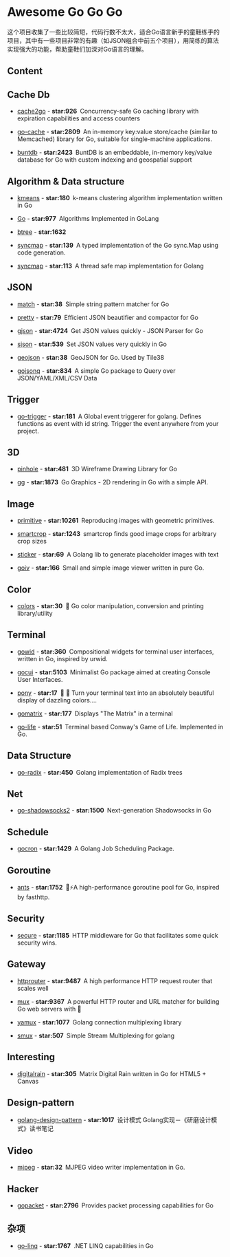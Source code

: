 Awesome Go Go Go
========================
这个项目收集了一些比较简短，代码行数不太大，适合Go语言新手的童鞋练手的项目，其中有一些项目非常的有趣（如JSON组合中前五个项目），用简练的算法实现强大的功能，帮助童鞋们加深对Go语言的理解。

## Content

## Cache Db

* [cache2go](https://github.com/muesli/cache2go) - **star:926**&ensp;Concurrency-safe Go caching library with expiration capabilities and access counters

* [go-cache](https://github.com/patrickmn/go-cache) - **star:2809**&ensp;An in-memory key:value store/cache (similar to Memcached) library for Go, suitable for single-machine applications.

* [buntdb](https://github.com/tidwall/buntdb) - **star:2423**&ensp;BuntDB is an embeddable, in-memory key/value database for Go with custom indexing and geospatial support


## Algorithm & Data structure

* [kmeans](https://github.com/muesli/kmeans) - **star:180**&ensp;k-means clustering algorithm implementation written in Go

* [Go](https://github.com/TheAlgorithms/Go) - **star:977**&ensp;Algorithms Implemented in GoLang

* [btree](https://github.com/google/btree) - **star:1632**&ensp;

* [syncmap](https://github.com/a8m/syncmap) - **star:139**&ensp;A typed implementation of the Go sync.Map using code generation.

* [syncmap](https://github.com/DeanThompson/syncmap) - **star:113**&ensp;A thread safe map implementation for Golang

## JSON

* [match](https://github.com/tidwall/match) - **star:38**&ensp;Simple string pattern matcher for Go

* [pretty](https://github.com/tidwall/pretty) - **star:79**&ensp;Efficient JSON beautifier and compactor for Go

* [gjson](https://github.com/tidwall/gjson) - **star:4724**&ensp;Get JSON values quickly - JSON Parser for Go

* [sjson](https://github.com/tidwall/sjson) - **star:539**&ensp;Set JSON values very quickly in Go

* [geojson](https://github.com/tidwall/geojson) - **star:38**&ensp;GeoJSON for Go. Used by Tile38

* [gojsonq](https://github.com/thedevsaddam/gojsonq) - **star:834**&ensp;A simple Go package to Query over JSON/YAML/XML/CSV Data

## Trigger

* [go-trigger](https://github.com/sadlil/go-trigger) - **star:181**&ensp;A Global event triggerer for golang. Defines functions as event with id string. Trigger the event anywhere from your project.

## 3D

* [pinhole](https://github.com/tidwall/pinhole) - **star:481**&ensp;3D Wireframe Drawing Library for Go

* [gg](https://github.com/fogleman/gg) - **star:1873**&ensp;Go Graphics - 2D rendering in Go with a simple API.

## Image

* [primitive](https://github.com/fogleman/primitive) - **star:10261**&ensp;Reproducing images with geometric primitives.

* [smartcrop](https://github.com/muesli/smartcrop) - **star:1243**&ensp;smartcrop finds good image crops for arbitrary crop sizes

* [sticker](https://github.com/muesli/sticker) - **star:69**&ensp;A Golang lib to generate placeholder images with text

* [goiv](https://github.com/gen2brain/goiv) - **star:166**&ensp;Small and simple image viewer written in pure Go.

## Color

* [colors](https://github.com/go-playground/colors) - **star:30**&ensp;:art: Go color manipulation, conversion and printing library/utility

## Terminal

* [gowid](https://github.com/gcla/gowid/tree/master/examples) - **star:360**&ensp;Compositional widgets for terminal user interfaces, written in Go, inspired by urwid.

* [gocui](https://github.com/jroimartin/gocui) - **star:5103**&ensp;Minimalist Go package aimed at creating Console User Interfaces.

* [pony](https://github.com/tidwall/pony) - **star:17**&ensp;🌈 🐴 Turn your terminal text into an absolutely beautiful display of dazzling colors....

* [gomatrix](https://github.com/GeertJohan/gomatrix) - **star:177**&ensp;Displays "The Matrix" in a terminal
 
* [go-life](https://github.com/sachaos/go-life) - **star:51**&ensp;Terminal based Conway's Game of Life. Implemented in Go.

## Data Structure

* [go-radix](https://github.com/armon/go-radix) - **star:450**&ensp;Golang implementation of Radix trees

## Net

* [go-shadowsocks2](https://github.com/shadowsocks/go-shadowsocks2) - **star:1500**&ensp;Next-generation Shadowsocks in Go

## Schedule

* [gocron](https://github.com/jasonlvhit/gocron) - **star:1429**&ensp;A Golang Job Scheduling Package.

## Goroutine

* [ants](https://github.com/panjf2000/ants) - **star:1752**&ensp;🐜⚡️A high-performance goroutine pool for Go, inspired by fasthttp.

## Security

* [secure](https://github.com/unrolled/secure) - **star:1185**&ensp;HTTP middleware for Go that facilitates some quick security wins.

## Gateway

* [httprouter](https://github.com/julienschmidt/httprouter) - **star:9487**&ensp;A high performance HTTP request router that scales well

* [mux](https://github.com/gorilla/mux) - **star:9367**&ensp;A powerful HTTP router and URL matcher for building Go web servers with 🦍

* [yamux](https://github.com/iamazy/yamux) - **star:1077**&ensp;Golang connection multiplexing library

* [smux](https://github.com/xtaci/smux) - **star:507**&ensp;Simple Stream Multiplexing for golang

## Interesting

* [digitalrain](https://github.com/tidwall/digitalrain) - **star:305**&ensp;Matrix Digital Rain written in Go for HTML5 + Canvas

## Design-pattern

* [golang-design-pattern](https://github.com/senghoo/golang-design-pattern) - **star:1017**&ensp;设计模式 Golang实现－《研磨设计模式》读书笔记

## Video

* [mjpeg](https://github.com/icza/mjpeg) - **star:32**&ensp;MJPEG video writer implementation in Go.

## Hacker

* [gopacket](https://github.com/google/gopacket) - **star:2796**&ensp;Provides packet processing capabilities for Go

## 杂项

* [go-linq](https://github.com/iamazy/go-linq) - **star:1767**&ensp;.NET LINQ capabilities in Go